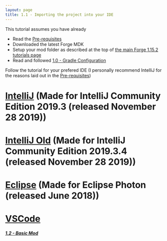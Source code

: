 ```yaml
---
layout: page
title: 1.1 - Importing the project into your IDE
---
```

This tutorial assumes you have already
- Read the [Pre-requisites](/tutorials/Pre-requisites)
- Downloaded the latest Forge MDK
- Setup your mod folder as described at the top of [the main Forge 1.15.2 tutorials page](/tutorials/1.15.2/forge/)
- Read and followed [1.0 - Gradle Configuration](/tutorials/1.15.2/forge/1.0-gradle-configuration/)

Follow the tutorial for your prefered IDE (I personally recommend IntelliJ for the reasons laid out in the [Pre-requisites](/tutorials/Pre-requisites))
# [IntelliJ](./intellij-2019.3/) (Made for IntelliJ Community Edition 2019.3 (released November 28 2019))
# [IntelliJ Old](./intellij-2018.3.4/) (Made for IntelliJ Community Edition 2019.3.4 (released November 28 2019))
# [Eclipse](./eclipse/) (Made for Eclipse Photon (released June 2018))
# [VSCode](./vscode/)

##### [1.2 - Basic Mod](../1.2-basic-mod)
